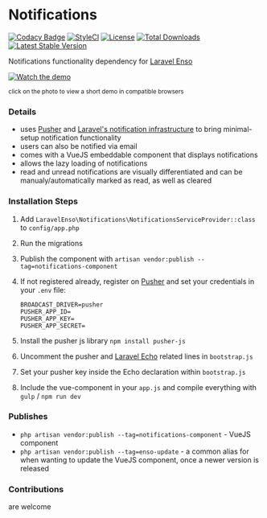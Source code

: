 # Notifications
[![Codacy Badge](https://api.codacy.com/project/badge/Grade/950c5954bb654bb588061a3f793f4697)](https://www.codacy.com/app/laravel-enso/Notifications?utm_source=github.com&amp;utm_medium=referral&amp;utm_content=laravel-enso/Notifications&amp;utm_campaign=Badge_Grade)
[![StyleCI](https://styleci.io/repos/85684795/shield?branch=master)](https://styleci.io/repos/85684795)
[![License](https://poser.pugx.org/laravel-enso/imagetransformer/license)](https://https://packagist.org/packages/laravel-enso/imagetransformer)
[![Total Downloads](https://poser.pugx.org/laravel-enso/notifications/downloads)](https://packagist.org/packages/laravel-enso/notifications)
[![Latest Stable Version](https://poser.pugx.org/laravel-enso/notifications/version)](https://packagist.org/packages/laravel-enso/notifications)

Notifications functionality dependency for [Laravel Enso](https://github.com/laravel-enso/Enso)

[![Watch the demo](https://laravel-enso.github.io/notifications/screenshots/Selection_033.png)](https://laravel-enso.github.io/notifications/videos/demo_01.webm)

<sup>click on the photo to view a short demo in compatible browsers</sup>

### Details

- uses [Pusher](https://pusher.com/) and [Laravel's notification infrastructure](https://laravel.com/docs/5.4/broadcasting) to bring minimal-setup notification functionality
- users can also be notified via email
- comes with a VueJS embeddable component that displays notifications
- allows the lazy loading of notifications
- read and unread notifications are visually differentiated and can be manualy/automatically marked as read, as well as cleared 

### Installation Steps

1. Add `LaravelEnso\Notifications\NotificationsServiceProvider::class` to `config/app.php`

2. Run the migrations

3. Publish the component with `artisan vendor:publish --tag=notifications-component`

4. If not registered already, register on [Pusher](https://pusher.com/) and set your credentials in your `.env` file:

    ````
    BROADCAST_DRIVER=pusher
    PUSHER_APP_ID=
    PUSHER_APP_KEY=
    PUSHER_APP_SECRET=
    ````

5. Install the pusher js library `npm install pusher-js`
6. Uncomment the pusher and [Laravel Echo](https://laravel.com/docs/5.4/broadcasting#installing-laravel-echo) related lines in `bootstrap.js`
7. Set your pusher key inside the Echo declaration within `bootstrap.js`
8. Include the vue-component in your `app.js` and compile everything with `gulp` / `npm run dev`
    
### Publishes

- `php artisan vendor:publish --tag=notifications-component` - VueJS component
- `php artisan vendor:publish --tag=enso-update` - a common alias for when wanting to update the VueJS component, 
once a newer version is released

### Contributions

are welcome